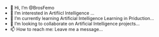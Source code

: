 - 👋 Hi, I’m @BrosFemo
- 👀 I’m interested in Artifiicl Intelligence ...
- 🌱 I’m currently learning Artificial Intelligence Learning in Priduction...
- 💞️ I’m looking to collaborate on Artificial Intelligence projects...
- 📫 How to reach me: Leave me a message...

<!---
BrosFemo/BrosFemo is a ✨ special ✨ repository because its `README.md` (this file) appears on your GitHub profile.
You can click the Preview link to take a look at your changes.
--->
